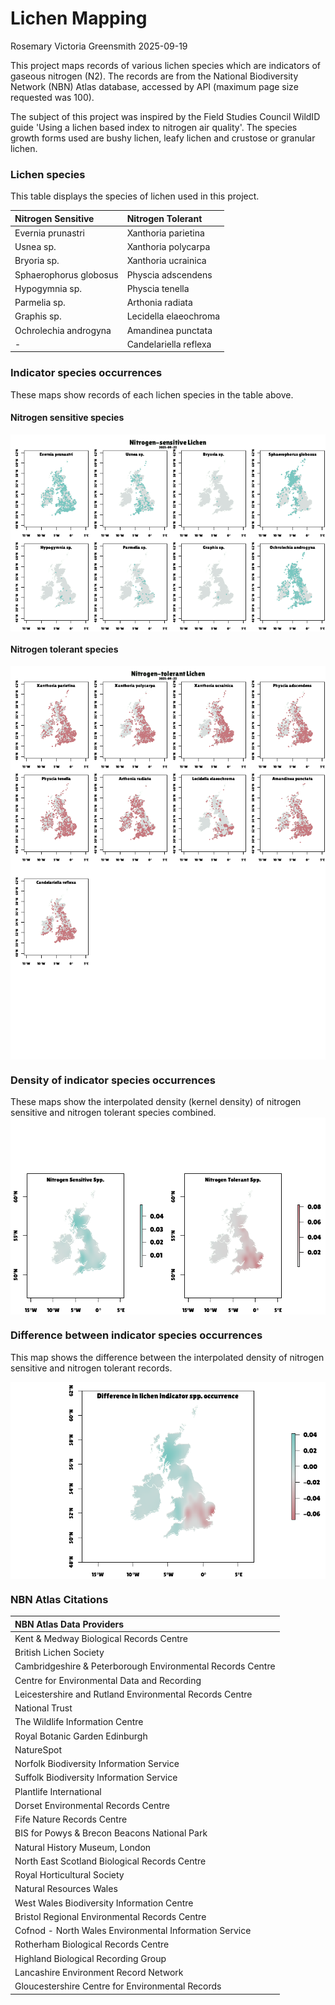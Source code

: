 Lichen Mapping
================
Rosemary Victoria Greensmith
2025-09-19

This project maps records of various lichen species which are indicators of 
gaseous nitrogen (N2). The records are from the
National Biodiversity Network (NBN) Atlas database, accessed by API
(maximum page size requested was 100).

The subject of this project was inspired by the Field Studies Council WildID 
guide 'Using a lichen based index to nitrogen air quality'. The species growth
forms used are bushy lichen, leafy lichen and crustose or granular lichen.

### Lichen species
This table displays the species of lichen used in this project.

| Nitrogen Sensitive     | Nitrogen Tolerant     |
|:-----------------------|:----------------------|
| Evernia prunastri      | Xanthoria parietina   |
| Usnea sp.              | Xanthoria polycarpa   |
| Bryoria sp.            | Xanthoria ucrainica   |
| Sphaerophorus globosus | Physcia adscendens    |
| Hypogymnia sp.         | Physcia tenella       |
| Parmelia sp.           | Arthonia radiata      |
| Graphis sp.            | Lecidella elaeochroma |
| Ochrolechia androgyna  | Amandinea punctata    |
| \-                     | Candelariella reflexa |

### Indicator species occurrences
These maps show records of each lichen species in the table above.

#### Nitrogen sensitive species

<img src="lichenMapping_files/figure-gfm/occurrenceMaps-1.png" style="display: block; margin: auto;" />

#### Nitrogen tolerant species

<img src="lichenMapping_files/figure-gfm/occurrenceMaps-2.png" style="display: block; margin: auto;" /><img src="lichenMapping_files/figure-gfm/occurrenceMaps-3.png" style="display: block; margin: auto;" />

### Density of indicator species occurrences
These maps show the interpolated density (kernel density) of nitrogen sensitive 
and nitrogen tolerant species combined.
<img src="lichenMapping_files/figure-gfm/combinedMap-1.png" style="display: block; margin: auto;" />

### Difference between indicator species occurrences
This map shows the difference between the interpolated density of nitrogen sensitive
 and nitrogen tolerant records.

<img src="lichenMapping_files/figure-gfm/mapDifference-1.png" style="display: block; margin: auto;" />

### NBN Atlas Citations

| NBN Atlas Data Providers                                   |
|:-----------------------------------------------------------|
| Kent & Medway Biological Records Centre                    |
| British Lichen Society                                     |
| Cambridgeshire & Peterborough Environmental Records Centre |
| Centre for Environmental Data and Recording                |
| Leicestershire and Rutland Environmental Records Centre    |
| National Trust                                             |
| The Wildlife Information Centre                            |
| Royal Botanic Garden Edinburgh                             |
| NatureSpot                                                 |
| Norfolk Biodiversity Information Service                   |
| Suffolk Biodiversity Information Service                   |
| Plantlife International                                    |
| Dorset Environmental Records Centre                        |
| Fife Nature Records Centre                                 |
| BIS for Powys & Brecon Beacons National Park               |
| Natural History Museum, London                             |
| North East Scotland Biological Records Centre              |
| Royal Horticultural Society                                |
| Natural Resources Wales                                    |
| West Wales Biodiversity Information Centre                 |
| Bristol Regional Environmental Records Centre              |
| Cofnod - North Wales Environmental Information Service     |
| Rotherham Biological Records Centre                        |
| Highland Biological Recording Group                        |
| Lancashire Environment Record Network                      |
| Gloucestershire Centre for Environmental Records           |

